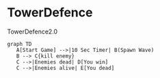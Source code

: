 # TowerDefence
 TowerDefence2.0
 ```mermaid
 graph TD
    A[Start Game] -->|10 Sec Timer| B(Spawn Wave)
    B --> C{kill enemy}
    C -->|Enemies dead| D[You win]
    C -->|Enemies alive| E[You dead]
    
